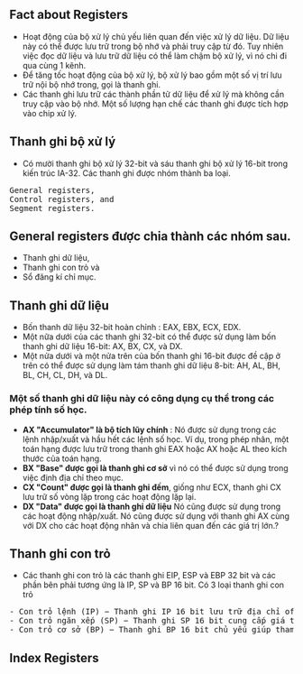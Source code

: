 ## Fact about Registers
* Hoạt động của bộ xử lý chủ yếu liên quan đến việc xử lý dữ liệu. Dữ liệu này có thể được lưu trữ trong bộ nhớ và phải truy cập từ đó. Tuy nhiên việc đọc dữ liệu và lưu trữ dữ liệu có thể làm chậm bộ xử lý, vì nó chi đi qua cùng 1 kênh.
* Để tăng tốc hoạt động của bộ xử lý, bộ xử lý bao gồm một số vị trí lưu trữ nội bộ nhớ trong, gọi là thanh ghi. 
* Các thanh ghi lưu trữ các thành phần tử dữ liệu để xử lý mà không cần truy cập vào bộ nhớ. Một số lượng hạn chế các thanh ghi được tích hợp vào chip xử lý.
## Thanh ghi bộ xử lý
* Có mười thanh ghi bộ xử lý 32-bit và sáu thanh ghi bộ xử lý 16-bit trong kiến ​​trúc IA-32. Các thanh ghi được nhóm thành ba loại.
<pre>General registers,
Control registers, and
Segment registers. </pre>
## General registers được chia thành các nhóm sau.
* Thanh ghi dữ liệu,
* Thanh ghi con trỏ và
* Sổ đăng kí chỉ mục.
## Thanh ghi dữ liệu
* Bốn thanh dữ liệu 32-bit hoàn chỉnh : EAX, EBX, ECX, EDX.
* Một nữa dưới của các thanh ghi 32-bit có thể được sử dụng làm bốn thanh ghi dữ liệu 16-bit: AX, BX, CX, và DX.
* Một nửa dưới và một nửa trên của bốn thanh ghi 16-bit được đề cập ở trên có thể được sử dụng làm tám thanh ghi dữ liệu 8-bit: AH, AL, BH, BL, CH, CL, DH, và DL.
### Một số thanh ghi dữ liệu này có công dụng cụ thể trong các phép tính số học. 
* **AX "Accumulator" là bộ tích lũy chính** : Nó được sử dụng trong các lệnh nhập/xuất và hầu hết các lệnh số học. Ví dụ, trong phép nhân, một toán hạng được lưu trữ trong thanh ghi EAX hoặc AX hoặc AL theo kích thước của toán hạng.
* **BX "Base" được gọi là thanh ghi cơ sở** vì nó có thể được sử dụng trong việc định địa chỉ theo mục.
* **CX "Count" được gọi là thanh ghi đếm**, giống như ECX, thanh ghi CX lưu trữ số vòng lặp trong các hoạt động lặp lại.
* **DX "Data" được gọi là thanh ghi dữ liệu**  Nó cũng được sử dụng trong các hoạt động nhập/xuất. Nó cũng được sử dụng với thanh ghi AX cùng với DX cho các hoạt động nhân và chia liên quan đến các giá trị lớn.?
## Thanh ghi con trỏ
* Các thanh ghi con trỏ là các thanh ghi EIP, ESP và EBP 32 bit và các phần bên phải tương ứng là IP, SP và BP 16 bit. Có 3 loại thanh ghi con trỏ
<pre>
- Con trỏ lệnh (IP) − Thanh ghi IP 16 bit lưu trữ địa chỉ offset của lệnh tiếp theo sẽ được thực thi. IP kết hợp với thanh ghi CS (dưới dạng CS:IP) cung cấp địa chỉ đầy đủ của lệnh hiện tại trong đoạn mã.
- Con trỏ ngăn xếp (SP) − Thanh ghi SP 16 bit cung cấp giá trị bù trừ trong ngăn xếp chương trình. SP kết hợp với thanh ghi SS (SS:SP) đề cập đến vị trí hiện tại của dữ liệu hoặc địa chỉ trong ngăn xếp chương trình.
- Con trỏ cơ sở (BP) − Thanh ghi BP 16 bit chủ yếu giúp tham chiếu các biến tham số được truyền cho một chương trình con. Địa chỉ trong thanh ghi SS được kết hợp với offset trong BP để có được vị trí của tham số. BP cũng có thể được kết hợp với DI và SI làm thanh ghi cơ sở để định địa chỉ đặc biệt.
</pre>
## Index Registers

